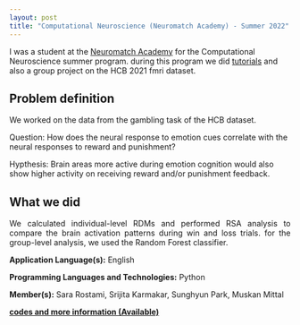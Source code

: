 ```yaml
---
layout: post
title: "Computational Neuroscience (Neuromatch Academy) - Summer 2022"
---
```


I was a student at the [Neuromatch Academy](https://academy.neuromatch.io/) for the Computational Neuroscience summer program. during this program we did [tutorials](https://compneuro.neuromatch.io/tutorials/intro.html) and also a group project on the HCB 2021 fmri dataset.

## Problem definition
<p align="justify">We worked on the data from the gambling task of the HCB dataset.<p>Question: How does the neural response to emotion cues correlate with the neural responses to reward and punishment?</p>
<p> Hypthesis: Brain areas more active during emotion cognition would also show higher activity on receiving reward and/or punishment feedback.</p>

## What we did
<p align="justify">We calculated individual-level RDMs and performed RSA analysis to compare the brain activation patterns during win and loss trials. for the group-level analysis, we used the Random Forest classifier.</p>
  

**Application Language(s):** English

**Programming Languages and Technologies:** Python

**Member(s):** Sara Rostami, Srijita Karmakar, Sunghyun Park, Muskan Mittal

**[codes and more information (Available)](#)**
